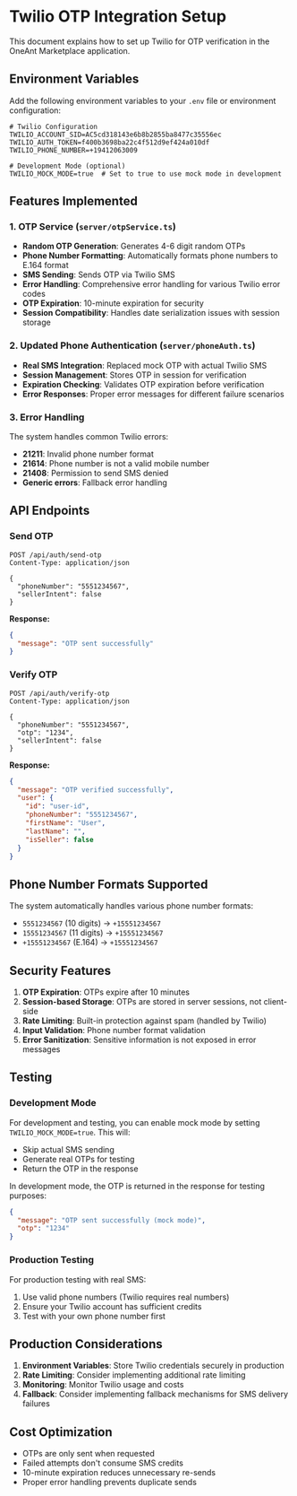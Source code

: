 # Twilio OTP Integration Setup

This document explains how to set up Twilio for OTP verification in the OneAnt Marketplace application.

## Environment Variables

Add the following environment variables to your `.env` file or environment configuration:

```env
# Twilio Configuration
TWILIO_ACCOUNT_SID=AC5cd318143e6b8b2855ba8477c35556ec
TWILIO_AUTH_TOKEN=f400b3698ba22c4f512d9ef424a010df
TWILIO_PHONE_NUMBER=+19412063009

# Development Mode (optional)
TWILIO_MOCK_MODE=true  # Set to true to use mock mode in development
```

## Features Implemented

### 1. OTP Service (`server/otpService.ts`)
- **Random OTP Generation**: Generates 4-6 digit random OTPs
- **Phone Number Formatting**: Automatically formats phone numbers to E.164 format
- **SMS Sending**: Sends OTP via Twilio SMS
- **Error Handling**: Comprehensive error handling for various Twilio error codes
- **OTP Expiration**: 10-minute expiration for security
- **Session Compatibility**: Handles date serialization issues with session storage

### 2. Updated Phone Authentication (`server/phoneAuth.ts`)
- **Real SMS Integration**: Replaced mock OTP with actual Twilio SMS
- **Session Management**: Stores OTP in session for verification
- **Expiration Checking**: Validates OTP expiration before verification
- **Error Responses**: Proper error messages for different failure scenarios

### 3. Error Handling
The system handles common Twilio errors:
- **21211**: Invalid phone number format
- **21614**: Phone number is not a valid mobile number
- **21408**: Permission to send SMS denied
- **Generic errors**: Fallback error handling

## API Endpoints

### Send OTP
```
POST /api/auth/send-otp
Content-Type: application/json

{
  "phoneNumber": "5551234567",
  "sellerIntent": false
}
```

**Response:**
```json
{
  "message": "OTP sent successfully"
}
```

### Verify OTP
```
POST /api/auth/verify-otp
Content-Type: application/json

{
  "phoneNumber": "5551234567",
  "otp": "1234",
  "sellerIntent": false
}
```

**Response:**
```json
{
  "message": "OTP verified successfully",
  "user": {
    "id": "user-id",
    "phoneNumber": "5551234567",
    "firstName": "User",
    "lastName": "",
    "isSeller": false
  }
}
```

## Phone Number Formats Supported

The system automatically handles various phone number formats:
- `5551234567` (10 digits) → `+15551234567`
- `15551234567` (11 digits) → `+15551234567`
- `+15551234567` (E.164) → `+15551234567`

## Security Features

1. **OTP Expiration**: OTPs expire after 10 minutes
2. **Session-based Storage**: OTPs are stored in server sessions, not client-side
3. **Rate Limiting**: Built-in protection against spam (handled by Twilio)
4. **Input Validation**: Phone number format validation
5. **Error Sanitization**: Sensitive information is not exposed in error messages

## Testing

### Development Mode
For development and testing, you can enable mock mode by setting `TWILIO_MOCK_MODE=true`. This will:
- Skip actual SMS sending
- Generate real OTPs for testing
- Return the OTP in the response

In development mode, the OTP is returned in the response for testing purposes:
```json
{
  "message": "OTP sent successfully (mock mode)",
  "otp": "1234"
}
```

### Production Testing
For production testing with real SMS:
1. Use valid phone numbers (Twilio requires real numbers)
2. Ensure your Twilio account has sufficient credits
3. Test with your own phone number first

## Production Considerations

1. **Environment Variables**: Store Twilio credentials securely in production
2. **Rate Limiting**: Consider implementing additional rate limiting
3. **Monitoring**: Monitor Twilio usage and costs
4. **Fallback**: Consider implementing fallback mechanisms for SMS delivery failures

## Cost Optimization

- OTPs are only sent when requested
- Failed attempts don't consume SMS credits
- 10-minute expiration reduces unnecessary re-sends
- Proper error handling prevents duplicate sends
